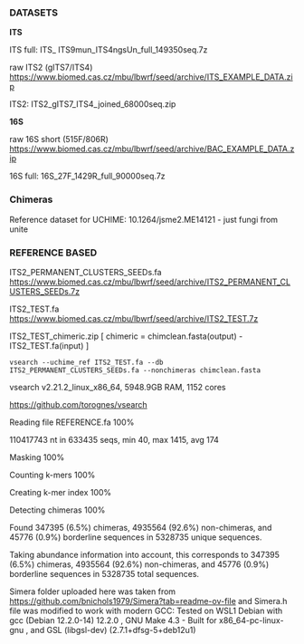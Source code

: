 ### DATASETS

**ITS**

ITS full: ITS_ ITS9mun_ITS4ngsUn_full_149350seq.7z

raw ITS2 (gITS7/ITS4)
https://www.biomed.cas.cz/mbu/lbwrf/seed/archive/ITS_EXAMPLE_DATA.zip

ITS2: ITS2_gITS7_ITS4_joined_68000seq.zip


**16S**

raw 16S short (515F/806R)
https://www.biomed.cas.cz/mbu/lbwrf/seed/archive/BAC_EXAMPLE_DATA.zip

16S full: 16S_27F_1429R_full_90000seq.7z

### Chimeras
Reference dataset for UCHIME: 10.1264/jsme2.ME14121 - just fungi from unite

### REFERENCE BASED

ITS2_PERMANENT_CLUSTERS_SEEDs.fa https://www.biomed.cas.cz/mbu/lbwrf/seed/archive/ITS2_PERMANENT_CLUSTERS_SEEDs.7z

ITS2_TEST.fa https://www.biomed.cas.cz/mbu/lbwrf/seed/archive/ITS2_TEST.7z

ITS2_TEST_chimeric.zip [ chimeric = chimclean.fasta(output) - ITS2_TEST.fa(input) ]

`vsearch --uchime_ref ITS2_TEST.fa --db ITS2_PERMANENT_CLUSTERS_SEEDs.fa --nonchimeras chimclean.fasta`

vsearch v2.21.2_linux_x86_64, 5948.9GB RAM, 1152 cores

https://github.com/torognes/vsearch


Reading file REFERENCE.fa 100%

110417743 nt in 633435 seqs, min 40, max 1415, avg 174

Masking 100%

Counting k-mers 100%

Creating k-mer index 100%

Detecting chimeras 100%

Found 347395 (6.5%) chimeras, 4935564 (92.6%) non-chimeras, and 45776 (0.9%) borderline sequences in 5328735 unique sequences.

Taking abundance information into account, this corresponds to 347395 (6.5%) chimeras, 4935564 (92.6%) non-chimeras, and 45776 (0.9%) borderline sequences in 5328735 total sequences.

Simera folder uploaded here was taken from https://github.com/bnichols1979/Simera?tab=readme-ov-file and Simera.h file was modified to work with modern GCC:
  Tested on WSL1 Debian with gcc (Debian 12.2.0-14) 12.2.0 , GNU Make 4.3 - Built for x86_64-pc-linux-gnu , and GSL (libgsl-dev) (2.7.1+dfsg-5+deb12u1)
